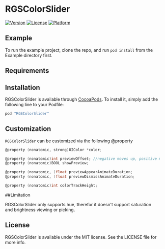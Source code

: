 # RGSColorSlider

[![Version](https://img.shields.io/cocoapods/v/RGSColorSlider.svg?style=flat)](http://cocoapods.org/pods/RGSColorSlider)
[![License](https://img.shields.io/cocoapods/l/RGSColorSlider.svg?style=flat)](http://cocoapods.org/pods/RGSColorSlider)
[![Platform](https://img.shields.io/cocoapods/p/RGSColorSlider.svg?style=flat)](http://cocoapods.org/pods/RGSColorSlider)

## Example

To run the example project, clone the repo, and run `pod install` from the Example directory first.

## Requirements

## Installation

RGSColorSlider is available through [CocoaPods](http://cocoapods.org). To install
it, simply add the following line to your Podfile:

```ruby
pod "RGSColorSlider"
```
## Customization

`RGSColorSlider` can be customized via the following @property

```objective-c
@property (nonatomic, strong)UIColor *color;

@property (nonatomic)int previewOffset; //negative moves up, positive moves down
@property (nonatomic)BOOL showPreview;

@property (nonatomic, )float previewAppearAnimateDuration;
@property (nonatomic, )float previewDismissAnimateDuration;

@property (nonatomic)int colorTrackHeight;
```

##Limitation

RGSColorSlider only supports hue, therefor it doesn't support saturation and brightness viewing or picking.

## License

RGSColorSlider is available under the MIT license. See the LICENSE file for more info.
